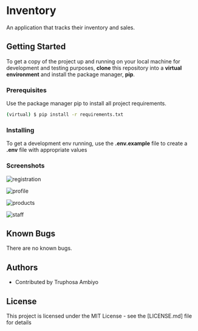 # Inventory

An application that tracks their inventory and sales. 

## Getting Started

To get a copy of the project up and running on your local machine for development and testing purposes, **clone** this repository into a **virtual environment** and install the package manager, **pip**.

### Prerequisites

Use the package manager pip to install all project requirements. 
```sh
(virtual) $ pip install -r requirements.txt
```

### Installing

To get a development env running, use the **.env.example** file to create a **.env** file with appropriate values


### Screenshots

![registration ](https://user-images.githubusercontent.com/95218150/162896625-4f0d5e12-2bf0-4ece-a637-298caa65691e.png)

![profile](https://user-images.githubusercontent.com/95218150/162893094-0d095898-5a54-42af-8ced-1a20793a557e.png)

![products](https://user-images.githubusercontent.com/95218150/162893152-4f43df08-2fbc-4c39-8437-d44efb3a3765.png)

![staff](https://user-images.githubusercontent.com/95218150/162893293-7d45542e-d12b-47e3-b108-a99e42eb8a5b.png)

## Known Bugs 

There are no known bugs.


## Authors

* Contributed by Truphosa Ambiyo


## License

This project is licensed under the MIT License - see the [LICENSE.md] file for details
